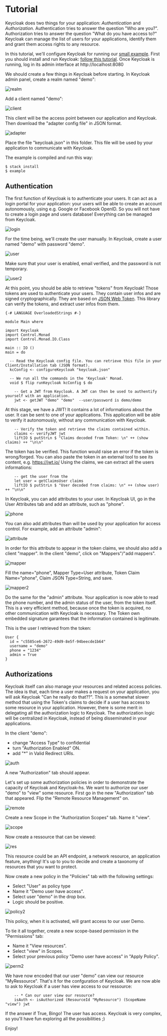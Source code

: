 Tutorial
========

Keycloak does two things for your application: *Authentication* and *Authorization*. Authentication tries to answer the question "Who are you?".
Authorization tries to answer the question "What do you have access to?"
Keycloak can manage the list of users for your applications, identify them and grant them access rights to any resource.

In this tutorial, we'll configure Keycloak for running our [small example](../examples/Main.hs).
First you should install and run Keycloak: [follow this tutorial](https://www.keycloak.org/docs/latest/getting_started/index.html).
Once Keycloak is running, log in its admin interface at http://localhost:8080

We should create a few things in Keycloak before starting.
In Keycloak admin panel, create a realm named "demo":

![realm](img/realm.png)

Add a client named "demo":

![client](img/client.png)

This client will be the access point between our application and Keycloak.
Then download the "adapter config file" in JSON format.

![adapter](img/adapter.png)

Place the file "keycloak.json" in this folder. This file will be used by your application to communicate with Keycloak.

The example is compiled and run this way:
```
$ stack install
$ example
```

Authentication
--------------

The first function of Keycloak is to authenticate your users.
It can act as a login portal for your application: your users will be able to create an account autonomously, using e.g. Google or Facebook OpenID.
So you will not have to create a login page and users database! Everything can be managed from Keycloak.

![login](img/login.png)

For the time being, we'll create the user manually.
In Keycloak, create a user named "demo" with password "demo".

![user](img/user.png)

Make sure that your user is enabled, email verified, and the password is not temporary.

![user2](img/user2.png)

At this point, you should be able to retrieve "tokens" from Keycloak!
Those tokens are used to authenticate your users. They contain user infos and are signed cryptographically.
They are based on [JSON Web Token](https://jwt.io/).
This library can verify the tokens, and extract user infos from them.

```
{-# LANGUAGE OverloadedStrings #-}

module Main where

import Keycloak
import Control.Monad
import Control.Monad.IO.Class

main :: IO ()
main = do

  -- Read the Keycloak config file. You can retrieve this file in your Client/Installation tab (JSON format).
  kcConfig <- configureKeycloak "keycloak.json"

  -- We run all the commands in the 'Keycloak' Monad.
  void $ flip runKeycloak kcConfig $ do
  
    -- Get a JWT from Keycloak. A JWT can then be used to authentify yourself with an application.
    jwt <- getJWT "demo" "demo"  --user/password is demo/demo 
```    

At this stage, we have a JWT! It contains a lot of informations about the user.
It can be sent to one of your applications. 
This application will be able to verify it autonomously, without any communication with Keycloak.

```
    -- Verify the token and retrieve the claims contained within.
    claims <- verifyJWT jwt
    liftIO $ putStrLn $ "Claims decoded from Token: \n" ++ (show claims) ++ "\n\n"
```

The token has be verified. This function would raise an error if the token is wrong/forged. 
You can also paste the token in an external tool to see its content, e.g. https://jwt.io/
Using the claims, we can extract all the users informations:

```
    -- get the user from the 
    let user = getClaimsUser claims
    liftIO $ putStrLn $ "User decoded from claims: \n" ++ (show user) ++ "\n\n"
```

In Keycloak, you can add attributes to your user. In Keycloak UI, go in the User Attributes tab and add an attribute, such as "phone".

![phone](img/phone.png)

You can also add attributes than will be used by your application for access control.
For example, add an attribute "admin":

![attribute](img/attribute.png)

In order for this attribute to appear in the token claims, we should also add a client "mapper".
In the client "demo", click on "Mappers"/"add mappers".

![mapper](img/mapper.png)

Fill the name="phone", Mapper Type=User attribute, Token Claim Name="phone", Claim JSON Type=String, and save.

![mapper2](img/mapper2.png)

Do the same for the "admin" attribute.
Your application is now able to read the phone number, and the admin status of the user, from the token itself.
This is a very efficient method, because once the token is acquired, no other communication with Keycloak is necessary.
The Token own embedded signature garantees that the information contained is legitimate.

This is the user I retrieved from the token:
```
User {
  id = "c5585ce6-2672-49d9-8e5f-94beecde1b64"
  username = "demo"
  phone = "1234"
  admin = True
}
```

Authorizations
--------------

Keycloak itself can also manage your resources and related access policies.
The idea is that, each time a user makes a request on your application, you will ask Keycloak "Can he really do that??".
This is a somewhat slower method that using the Token's claims to decide if a user has access to some resource in your application.
However, there is some merit in delegating all the authorization logic to Keycloak. 
The authorization logic will be centralized in Keycloak, instead of being disseminated in your applications.

In the client "demo":
- change "Access Type" to confidential
- turn "Authorization Enabled" ON.
- add "*" in Valid Redirect URIs.

![auth](img/auth.png)

A new "Authorization" tab should appear.

Let's set up some authorization policies in order to demonstrate the capacity of Keycloak and Keycloak-hs.
We want to authorize our user "demo" to "view" some resource.
First go in the new "Authorization" tab that appeared.
Flip the "Remote Resource Management" on.

![remote](img/remote.png)

Create a new Scope in the "Authorization Scopes" tab. Name it "view".

![scope](img/scope.png)

Now create a ressource that can be viewed:

![res](img/res.png)

This resource could be an API endpoint, a network resource, an application feature, anything! 
It's up to you to decide and create a taxonomy of resources that you want to protect.

Now create a new policy in the "Policies" tab with the following settings:
- Select "User" as policy type
- Name it "Demo user have access".
- Select user "demo" in the drop box.
- Logic should be positive.

![policy2](img/policy2.png)

This policy, when it is activated, will grant access to our user Demo.

To tie it all together, create a new scope-based permission in the "Permissions" tab:
- Name it "View resources".
- Select "view" in Scopes.
- Select your previous policy "Demo user have access" in "Apply Policy".

![perm2](img/perm2.png)

We have now encoded that our user "demo" can view our resource "MyRessource".
That's it for the confguration of Keycloak.
We are now able to ask to Keycloak if a user has view access to our ressource:

```
    -- * Can our user view our resource?
    isAuth <- isAuthorized (ResourceId "MyResource") (ScopeName "view") jwt
```

If the answer if True, Bingo! The user has access.
Keycloak is very complex, so you'll have fun exploring all the possibilities ;)

Enjoy!
